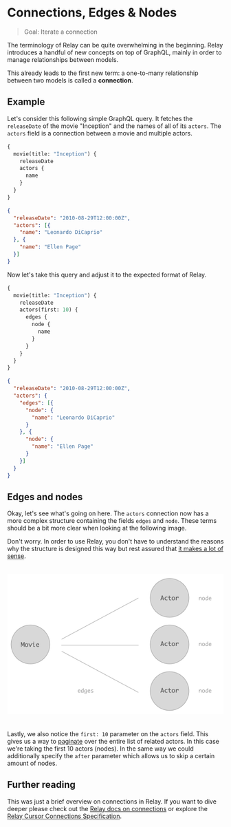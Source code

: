 # Connections, Edges & Nodes

> Goal: Iterate a connection

The terminology of Relay can be quite overwhelming in the beginning. Relay introduces a handful of new concepts on top of GraphQL, mainly in order to manage relationships between models.

This already leads to the first new term: a one-to-many relationship between two models is called a **connection**.

## Example

Let's consider this following simple GraphQL query. It fetches the `releaseDate` of the movie "Inception" and the names of all of its `actors`. The `actors` field is a connection between a movie and multiple actors.

```graphql
{
  movie(title: "Inception") {
    releaseDate
    actors {
      name
    }
  }
}
```

```json
{
  "releaseDate": "2010-08-29T12:00:00Z",
  "actors": [{
    "name": "Leonardo DiCaprio"
  }, {
    "name": "Ellen Page"
  }]
}
```

Now let's take this query and adjust it to the expected format of Relay.

```graphql
{
  movie(title: "Inception") {
    releaseDate
    actors(first: 10) {
      edges {
        node {
          name
        }
      }
    }
  }
}
```

```json
{
  "releaseDate": "2010-08-29T12:00:00Z",
  "actors": {
    "edges": [{
      "node": {
        "name": "Leonardo DiCaprio"
      }
    }, {
      "node": {
        "name": "Ellen Page"
      }
    }]
  }
}
```

## Edges and nodes

Okay, let's see what's going on here. The `actors` connection now has a more complex structure containing the fields `edges` and `node`. These terms should be a bit more clear when looking at the following image.

Don't worry. In order to use Relay, you don't have to understand the reasons why the structure is designed this way but rest assured that [it makes a lot of sense](https://facebook.github.io/relay/graphql/connections.htm).

<div style="text-align: center; padding: 20px 0;"><img src="img/edges.png" /></div>

Lastly, we also notice the `first: 10` parameter on the `actors` field. This gives us a way to [paginate](https://en.wikipedia.org/wiki/Pagination) over the entire list of related actors. In this case we're taking the first 10 actors (nodes). In the same way we could additionally specify the `after` parameter which allows us to skip a certain amount of nodes.

## Further reading

This was just a brief overview on connections in Relay. If you want to dive deeper please check out the [Relay docs on connections](https://facebook.github.io/relay/docs/graphql-connections.html) or explore the [Relay Cursor Connections Specification](https://facebook.github.io/relay/graphql/connections.htm).